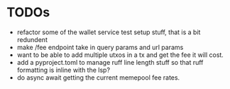 # TODOs
- refactor some of the wallet service test setup stuff, that is a bit redundent
- make /fee endpoint take in query params and url params
- want to be able to add multiple utxos in a tx and get the fee it will cost.
- add a pyproject.toml to manage ruff line length stuff so that ruff formatting is inline with the lsp?
- do async await getting the current memepool fee rates.

